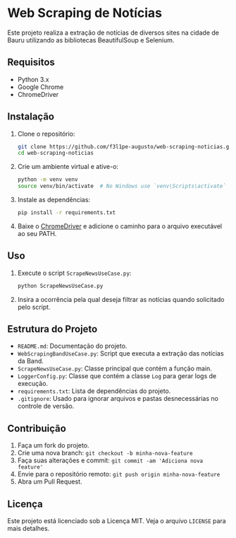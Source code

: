 # Web Scraping de Notícias

Este projeto realiza a extração de notícias de diversos sites na cidade de Bauru utilizando as bibliotecas BeautifulSoup e Selenium.

## Requisitos

- Python 3.x
- Google Chrome
- ChromeDriver

## Instalação

1. Clone o repositório:
    ```sh
    git clone https://github.com/f3l1pe-augusto/web-scraping-noticias.git
    cd web-scraping-noticias
    ```

2. Crie um ambiente virtual e ative-o:
    ```sh
    python -m venv venv
    source venv/bin/activate  # No Windows use `venv\Scripts\activate`
    ```

3. Instale as dependências:
    ```sh
    pip install -r requirements.txt
    ```

4. Baixe o [ChromeDriver](https://developer.chrome.com/docs/chromedriver/downloads?hl=pt-br) e adicione o caminho para o arquivo executável ao seu PATH.

## Uso

1. Execute o script `ScrapeNewsUseCase.py`:
    ```sh
    python ScrapeNewsUseCase.py
    ```

2. Insira a ocorrência pela qual deseja filtrar as notícias quando solicitado pelo script.

## Estrutura do Projeto

- `README.md`: Documentação do projeto.
- `WebScrapingBandUseCase.py`: Script que executa a extração das notícias da Band.
- `ScrapeNewsUseCase.py`: Classe principal que contém a função main.
- `LoggerConfig.py`: Classe  que contém a classe `Log` para gerar logs de execução.
- `requirements.txt`: Lista de dependências do projeto.
- `.gitignore`: Usado para ignorar arquivos e pastas desnecessárias no controle de versão.

## Contribuição

1. Faça um fork do projeto.
2. Crie uma nova branch: `git checkout -b minha-nova-feature`
3. Faça suas alterações e commit: `git commit -am 'Adiciona nova feature'`
4. Envie para o repositório remoto: `git push origin minha-nova-feature`
5. Abra um Pull Request.

## Licença

Este projeto está licenciado sob a Licença MIT. Veja o arquivo `LICENSE` para mais detalhes.
